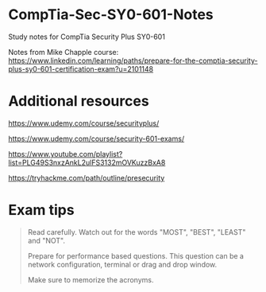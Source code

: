 # CompTia-Sec-SY0-601-Notes
Study notes for CompTia Security Plus SY0-601

Notes from Mike Chapple course: https://www.linkedin.com/learning/paths/prepare-for-the-comptia-security-plus-sy0-601-certification-exam?u=2101148

# Additional resources
https://www.udemy.com/course/securityplus/

https://www.udemy.com/course/security-601-exams/

https://www.youtube.com/playlist?list=PLG49S3nxzAnkL2ulFS3132mOVKuzzBxA8

https://tryhackme.com/path/outline/presecurity

# Exam tips
>Read carefully. Watch out for the words "MOST", "BEST", "LEAST" and "NOT".
>
>Prepare for performance based questions. This question can be a network configuration, terminal or drag and drop window.
>
>Make sure to memorize the acronyms.
